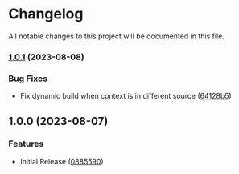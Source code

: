 # Changelog

All notable changes to this project will be documented in this file.

### [1.0.1](https://github.com/Redevaerk/terraform-docker-image/compare/v1.0.0...v1.0.1) (2023-08-08)


### Bug Fixes

* Fix dynamic build when context is in different source ([64128b5](https://github.com/Redevaerk/terraform-docker-image/commit/64128b54a168912701f8404e4ebe8c05aa308586))

## 1.0.0 (2023-08-07)


### Features

* Initial Release ([0885590](https://github.com/Redevaerk/terraform-docker-image/commit/08855907f799d59d9eb2c760ef565715e19a8262))
